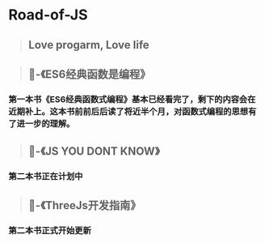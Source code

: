 # Road-of-JS

> ## Love progarm, Love life

> ## 📕-《ES6经典函数是编程》
### 第一本书《ES6经典函数式编程》基本已经看完了，剩下的内容会在近期补上。这本书前前后后读了将近半个月，对函数式编程的思想有了进一步的理解。

> ## 📕-《JS YOU DONT KNOW》
### 第二本书正在计划中

> ## 📕-《ThreeJs开发指南》
### 第二本书正式开始更新

